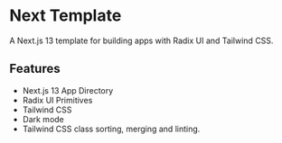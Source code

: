 # Next Template

A Next.js 13 template for building apps with Radix UI and Tailwind CSS.

## Features

- Next.js 13 App Directory
- Radix UI Primitives
- Tailwind CSS
- Dark mode
- Tailwind CSS class sorting, merging and linting.
